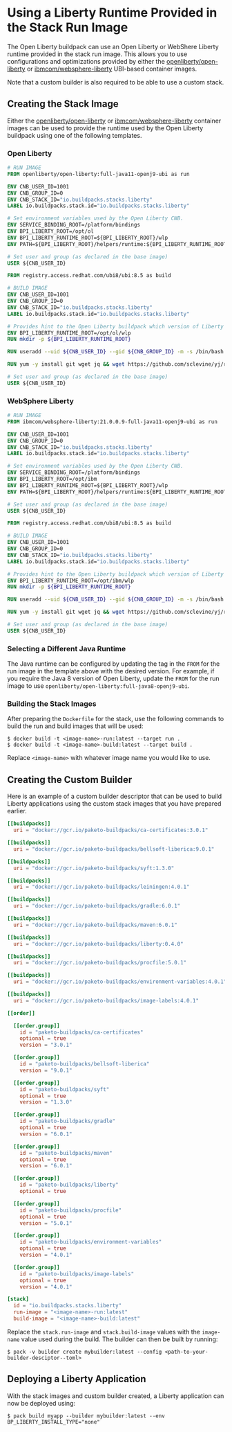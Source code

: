 # Using a Liberty Runtime Provided in the Stack Run Image

The Open Liberty buildpack can use an Open Liberty or WebShere Liberty runtime provided in the stack run image. This
allows you to use configurations and optimizations provided by either the [openliberty/open-liberty](https://hub.docker.com/r/openliberty/open-liberty)
or [ibmcom/websphere-liberty](https://hub.docker.com/r/ibmcom/websphere-liberty) UBI-based container images.

Note that a custom builder is also required to be able to use a custom stack.

## Creating the Stack Image

Either the [openliberty/open-liberty](https://hub.docker.com/r/openliberty/open-liberty) or [ibmcom/websphere-liberty](https://hub.docker.com/r/ibmcom/websphere-liberty)
container images can be used to provide the runtime used by the Open Liberty buildpack using one of the following templates.

### Open Liberty

```dockerfile
# RUN IMAGE
FROM openliberty/open-liberty:full-java11-openj9-ubi as run

ENV CNB_USER_ID=1001
ENV CNB_GROUP_ID=0
ENV CNB_STACK_ID="io.buildpacks.stacks.liberty"
LABEL io.buildpacks.stack.id="io.buildpacks.stacks.liberty"

# Set environment variables used by the Open Liberty CNB.
ENV SERVICE_BINDING_ROOT=/platform/bindings
ENV BPI_LIBERTY_ROOT=/opt/ol
ENV BPI_LIBERTY_RUNTIME_ROOT=${BPI_LIBERTY_ROOT}/wlp
ENV PATH=${BPI_LIBERTY_ROOT}/helpers/runtime:${BPI_LIBERTY_RUNTIME_ROOT}/bin:${PATH}

# Set user and group (as declared in the base image)
USER ${CNB_USER_ID}

FROM registry.access.redhat.com/ubi8/ubi:8.5 as build

# BUILD IMAGE
ENV CNB_USER_ID=1001
ENV CNB_GROUP_ID=0
ENV CNB_STACK_ID="io.buildpacks.stacks.liberty"
LABEL io.buildpacks.stack.id="io.buildpacks.stacks.liberty"

# Provides hint to the Open Liberty buildpack which version of Liberty is being used at build time
ENV BPI_LIBERTY_RUNTIME_ROOT=/opt/ol/wlp
RUN mkdir -p ${BPI_LIBERTY_RUNTIME_ROOT}

RUN useradd --uid ${CNB_USER_ID} --gid ${CNB_GROUP_ID} -m -s /bin/bash cnb

RUN yum -y install git wget jq && wget https://github.com/sclevine/yj/releases/download/v5.0.0/yj-linux -O /usr/local/bin/yj && chmod +x /usr/local/bin/yj

# Set user and group (as declared in the base image)
USER ${CNB_USER_ID}
```

### WebSphere Liberty

```dockerfile
# RUN IMAGE
FROM ibmcom/websphere-liberty:21.0.0.9-full-java11-openj9-ubi as run

ENV CNB_USER_ID=1001
ENV CNB_GROUP_ID=0
ENV CNB_STACK_ID="io.buildpacks.stacks.liberty"
LABEL io.buildpacks.stack.id="io.buildpacks.stacks.liberty"

# Set environment variables used by the Open Liberty CNB.
ENV SERVICE_BINDING_ROOT=/platform/bindings
ENV BPI_LIBERTY_ROOT=/opt/ibm
ENV BPI_LIBERTY_RUNTIME_ROOT=${BPI_LIBERTY_ROOT}/wlp
ENV PATH=${BPI_LIBERTY_ROOT}/helpers/runtime:${BPI_LIBERTY_RUNTIME_ROOT}/bin:${PATH}

# Set user and group (as declared in the base image)
USER ${CNB_USER_ID}

FROM registry.access.redhat.com/ubi8/ubi:8.5 as build

# BUILD IMAGE
ENV CNB_USER_ID=1001
ENV CNB_GROUP_ID=0
ENV CNB_STACK_ID="io.buildpacks.stacks.liberty"
LABEL io.buildpacks.stack.id="io.buildpacks.stacks.liberty"

# Provides hint to the Open Liberty buildpack which version of Liberty is being used at build time
ENV BPI_LIBERTY_RUNTIME_ROOT=/opt/ibm/wlp
RUN mkdir -p ${BPI_LIBERTY_RUNTIME_ROOT}

RUN useradd --uid ${CNB_USER_ID} --gid ${CNB_GROUP_ID} -m -s /bin/bash cnb

RUN yum -y install git wget jq && wget https://github.com/sclevine/yj/releases/download/v5.0.0/yj-linux -O /usr/local/bin/yj && chmod +x /usr/local/bin/yj

# Set user and group (as declared in the base image)
USER ${CNB_USER_ID}
```

### Selecting a Different Java Runtime

The Java runtime can be configured by updating the tag in the `FROM` for the run image in the template above with the 
desired version. For example, if you require the Java 8 version of Open Liberty, update the `FROM` for the run image
to use `openliberty/open-liberty:full-java8-openj9-ubi`.

### Building the Stack Images

After preparing the `Dockerfile` for the stack, use the following commands to build the run and build images that will
be used:

```console
$ docker build -t <image-name>-run:latest --target run .
$ docker build -t <image-name>-build:latest --target build .
```

Replace `<image-name>` with whatever image name you would like to use.

## Creating the Custom Builder

Here is an example of a custom builder descriptor that can be used to build Liberty applications using the custom stack
images that you have prepared earlier.

```toml
[[buildpacks]]
  uri = "docker://gcr.io/paketo-buildpacks/ca-certificates:3.0.1"

[[buildpacks]]
  uri = "docker://gcr.io/paketo-buildpacks/bellsoft-liberica:9.0.1"

[[buildpacks]]
  uri = "docker://gcr.io/paketo-buildpacks/syft:1.3.0"

[[buildpacks]]
  uri = "docker://gcr.io/paketo-buildpacks/leiningen:4.0.1"

[[buildpacks]]
  uri = "docker://gcr.io/paketo-buildpacks/gradle:6.0.1"

[[buildpacks]]
  uri = "docker://gcr.io/paketo-buildpacks/maven:6.0.1"

[[buildpacks]]
  uri = "docker://gcr.io/paketo-buildpacks/liberty:0.4.0"

[[buildpacks]]
  uri = "docker://gcr.io/paketo-buildpacks/procfile:5.0.1"

[[buildpacks]]
  uri = "docker://gcr.io/paketo-buildpacks/environment-variables:4.0.1"

[[buildpacks]]
  uri = "docker://gcr.io/paketo-buildpacks/image-labels:4.0.1"

[[order]]

  [[order.group]]
    id = "paketo-buildpacks/ca-certificates"
    optional = true
    version = "3.0.1"

  [[order.group]]
    id = "paketo-buildpacks/bellsoft-liberica"
    version = "9.0.1"

  [[order.group]]
    id = "paketo-buildpacks/syft"
    optional = true
    version = "1.3.0"

  [[order.group]]
    id = "paketo-buildpacks/gradle"
    optional = true
    version = "6.0.1"

  [[order.group]]
    id = "paketo-buildpacks/maven"
    optional = true
    version = "6.0.1"

  [[order.group]]
    id = "paketo-buildpacks/liberty"
    optional = true

  [[order.group]]
    id = "paketo-buildpacks/procfile"
    optional = true
    version = "5.0.1"

  [[order.group]]
    id = "paketo-buildpacks/environment-variables"
    optional = true
    version = "4.0.1"

  [[order.group]]
    id = "paketo-buildpacks/image-labels"
    optional = true
    version = "4.0.1"

[stack]
  id = "io.buildpacks.stacks.liberty"
  run-image = "<image-name>-run:latest"
  build-image = "<image-name>-build:latest"
```

Replace the `stack.run-image` and `stack.build-image` values with the `image-name` value used during the build. The
builder can then be built by running:

```console
$ pack -v builder create mybuilder:latest --config <path-to-your-builder-desciptor--toml>
```

## Deploying a Liberty Application

With the stack images and custom builder created, a Liberty application can now be deployed using:

```console
$ pack build myapp --builder mybuilder:latest --env BP_LIBERTY_INSTALL_TYPE="none"
```
